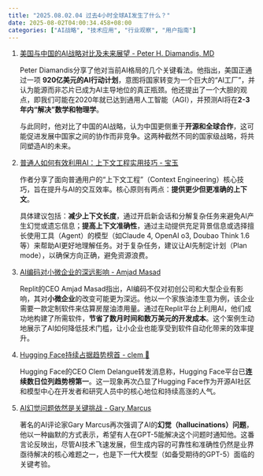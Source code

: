 ```yaml
---
title: "2025.08.02.04 过去4小时全球AI发生了什么？"
date: 2025-08-02T04:00:34.458+08:00
categories: ["AI战略", "技术应用", "行业观察", "用户指南"]
---
```


1. [美国与中国的AI战略对比及未来展望 - Peter H. Diamandis, MD](https://x.com/PeterDiamandis/status/1951343126158659971)

   Peter Diamandis分享了他对当前AI格局的几个关键看法。他指出，美国正通过一项 **920亿美元的AI行动计划**，意图将国家转变为一个巨大的“AI工厂”，并认为能源而非芯片已成为AI主导地位的真正瓶颈。他还提出了一个大胆的观点，即我们可能在2020年就已达到通用人工智能（AGI），并预测AI将在**2-3年内“解决”数学和物理学**。
   
   与此同时，他对比了中国的AI战略，认为中国更侧重于**开源和全球合作**，这可能促进发展中国家之间的协作而非竞争。这两种截然不同的国家级战略，将共同塑造AI的未来。

2. [普通人如何有效利用AI：上下文工程实用技巧 - 宝玉](https://x.com/dotey/status/1951329808387821850)

   作者分享了面向普通用户的“上下文工程”（Context Engineering）核心技巧，旨在提升与AI的交互效率。核心原则有两点：**提供更少但更准确的上下文**。
   
   具体建议包括：**减少上下文长度**，通过开启新会话和分解复杂任务来避免AI产生幻觉或遗忘信息；**提高上下文准确性**，通过主动提供充足背景信息或选择擅长使用工具（Agent）的模型（如Claude 4, OpenAI o3, Doubao Think 1.6等）来帮助AI更好地理解任务。对于复杂任务，建议让AI先制定计划（Plan mode），以确保方向正确，避免资源浪费。

3. [AI编码对小微企业的深远影响 - Amjad Masad](https://x.com/amasad/status/1951323516587884885)

   Replit的CEO Amjad Masad指出，AI编码不仅对初创公司和大型企业有影响，其对**小微企业**的改变可能更为深远。他以一个家族油漆生意为例，该企业需要一款定制软件来估算房屋油漆用量。通过在Replit平台上利用AI，他们成功地构建了所需软件，**节省了数月时间和数万美元的开发成本**。这个案例生动地展示了AI如何降低技术门槛，让小企业也能享受到软件自动化带来的效率提升。

4. [Hugging Face持续占据趋势榜首 - clem 🤗](https://x.com/ClementDelangue/status/1951359632817135851)

   Hugging Face的CEO Clem Delangue转发消息称，Hugging Face平台已**连续数日位列趋势榜第一**。这一现象再次凸显了Hugging Face作为开源AI社区和模型中心在开发者和研究人员中的核心地位和持续高涨的人气。

5. [AI幻觉问题依然是关键挑战 - Gary Marcus](https://x.com/GaryMarcus/status/1951357544355733644)

   著名的AI评论家Gary Marcus再次强调了AI的**幻觉（hallucinations）问题**，他以一种幽默的方式表示，希望有人在GPT-5能解决这个问题时通知他。这番言论反映出，尽管AI技术飞速发展，但生成内容的可靠性和准确性仍然是业界亟待解决的核心难题之一，也是下一代大模型（如备受期待的GPT-5）面临的关键考验。